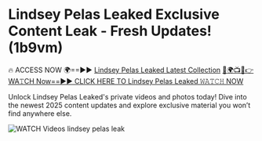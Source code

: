 # Lindsey Pelas Leaked Exclusive Content Leak - Fresh Updates! (1b9vm)

🔥 ACCESS NOW 🌍==►► <a href="https://tinyurl.com/3fjeunct" rel="nofollow">Lindsey Pelas Leaked Latest Collection</a></h3>
[🔴🌍📺📱👉WA𝚃CH Now==►► CLICK HERE TO Lindsey Pelas Leaked 𝚆𝙰𝚃𝙲𝙷 NOW](https://tinyurl.com/3fjeunct)

Unlock Lindsey Pelas Leaked's private videos and photos today! Dive into the newest 2025 content updates and explore exclusive material you won’t find anywhere else.


<a href="https://tinyurl.com/3fjeunct" rel="nofollow" data-target="animated-image.originalLink"><img src="https://camo.githubusercontent.com/8a4f000d20f83aca3bf7ec5f350d767afa0574a8a352519fd8cfa583a6f93a33/68747470733a2f2f692e696d6775722e636f6d2f644a486b345a712e676966" alt="WATCH Videos" data-canonical-src="https://i.imgur.com/dJHk4Zq.gif" style="max-width: 100%; display: inline-block;" data-target="animated-image.originalImage"></a>
lindsey pelas leak